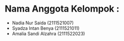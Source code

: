 # Nama Anggota Kelompok :
- Nadia Nur Saida       (2111521007)
- Syadza Intan Benya    (2111521011)
- Amalia Sandi Alzahra  (2111522023)
